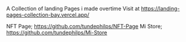 A Collection of landing Pages i made overtime Visit at https://landing-pages-collection-bay.vercel.app/


NFT Page; https://github.com/tundephilps/NFT-Page
Mi Store; https://github.com/tundephilps/Mi-Store

